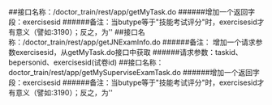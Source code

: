 ##接口名称：/doctor_train/rest/app/getMyTask.do
######增加一个返回字段：exercisesid
######备注：当butype等于"技能考试评分"时，exercisesid才有意义（譬如:3190）；反之，为''
##接口名称：/doctor_train/rest/app/getJNExamInfo.do
######备注： 增加一个请求参数exercisesid，从getMyTask.do接口中获取
######请求参数：taskid、bepersonid、exercisesid(试卷id)
##接口名称：doctor_train/rest/app/getMySuperviseExamTask.do
######增加一个返回字段：exercisesid
######备注：当butype等于"技能考试评分"时，exercisesid才有意义（譬如:3190）；反之，为''
